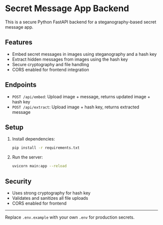 # Secret Message App Backend

This is a secure Python FastAPI backend for a steganography-based secret message app.

## Features
- Embed secret messages in images using steganography and a hash key
- Extract hidden messages from images using the hash key
- Secure cryptography and file handling
- CORS enabled for frontend integration

## Endpoints
- `POST /api/embed`: Upload image + message, returns updated image + hash key
- `POST /api/extract`: Upload image + hash key, returns extracted message

## Setup
1. Install dependencies:
   ```bash
   pip install -r requirements.txt
   ```
2. Run the server:
   ```bash
   uvicorn main:app --reload
   ```

## Security
- Uses strong cryptography for hash key
- Validates and sanitizes all file uploads
- CORS enabled for frontend

---

Replace `.env.example` with your own `.env` for production secrets.
